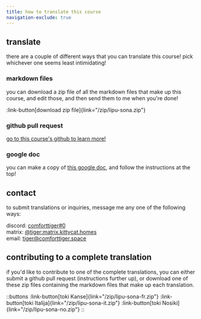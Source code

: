 ```yaml
---
title: how to translate this course 
navigation-exclude: true
---
```


<!-- you don't need to translate this page! -->

## translate
there are a couple of different ways that you can translate this course! pick whichever one seems least intimidating!

### markdown files
you can download a zip file of all the markdown files that make up this course, and edit those, and then send them to me when you're done!

:link-button[download zip file]{link="/zip/lipu-sona.zip"}

### github pull request
[go to this course's github to learn more!](https://github.com/comforttiger/lipu-sona-pi-toki-pona)

### google doc
you can make a copy of [this google doc](https://docs.google.com/document/d/1iJc8SWJTMfSQs3vaD0khQ5pfb-v8HduxnoeBjDvRamE/edit?usp=sharing), and follow the instructions at the top!

## contact
to submit translations or inquiries, message me any one of the following ways: 

discord: [comforttiger#0](https://discord.com/users/152843864342790145) \
matrix: [@tiger:matrix.kittycat.homes](https://matrix.to/#/@tiger:matrix.kittycat.homes) \
email: [tiger@comforttiger.space](mailto:tiger@comforttiger.space)

## contributing to a complete translation
if you'd like to contribute to one of the complete translations, you can either submit a github pull request (instructions further up), or download one of these zip files containing the markdown files that make up each translation.

::buttons
:link-button[toki Kanse]{link="/zip/lipu-sona-fr.zip"} 
:link-button[toki Italija]{link="/zip/lipu-sona-it.zip"} 
:link-button[toki Nosiki]{link="/zip/lipu-sona-no.zip"}
::



